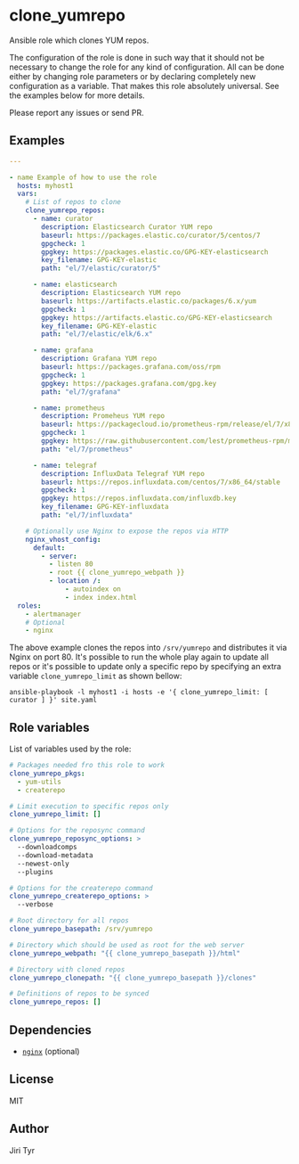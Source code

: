 clone_yumrepo
=============

Ansible role which clones YUM repos.

The configuration of the role is done in such way that it should not be necessary
to change the role for any kind of configuration. All can be done either by
changing role parameters or by declaring completely new configuration as a
variable. That makes this role absolutely universal. See the examples below for
more details.

Please report any issues or send PR.


Examples
--------

```yaml
---

- name Example of how to use the role
  hosts: myhost1
  vars:
    # List of repos to clone
    clone_yumrepo_repos:
      - name: curator
        description: Elasticsearch Curator YUM repo
        baseurl: https://packages.elastic.co/curator/5/centos/7
        gpgcheck: 1
        gpgkey: https://packages.elastic.co/GPG-KEY-elasticsearch
        key_filename: GPG-KEY-elastic
        path: "el/7/elastic/curator/5"

      - name: elasticsearch
        description: Elasticsearch YUM repo
        baseurl: https://artifacts.elastic.co/packages/6.x/yum
        gpgcheck: 1
        gpgkey: https://artifacts.elastic.co/GPG-KEY-elasticsearch
        key_filename: GPG-KEY-elastic
        path: "el/7/elastic/elk/6.x"

      - name: grafana
        description: Grafana YUM repo
        baseurl: https://packages.grafana.com/oss/rpm
        gpgcheck: 1
        gpgkey: https://packages.grafana.com/gpg.key
        path: "el/7/grafana"

      - name: prometheus
        description: Promeheus YUM repo
        baseurl: https://packagecloud.io/prometheus-rpm/release/el/7/x86_64
        gpgcheck: 1
        gpgkey: https://raw.githubusercontent.com/lest/prometheus-rpm/master/RPM-GPG-KEY-prometheus-rpm
        path: "el/7/prometheus"

      - name: telegraf
        description: InfluxData Telegraf YUM repo
        baseurl: https://repos.influxdata.com/centos/7/x86_64/stable
        gpgcheck: 1
        gpgkey: https://repos.influxdata.com/influxdb.key
        key_filename: GPG-KEY-influxdata
        path: "el/7/influxdata"

    # Optionally use Nginx to expose the repos via HTTP
    nginx_vhost_config:
      default:
        - server:
          - listen 80
          - root {{ clone_yumrepo_webpath }}
          - location /:
              - autoindex on
              - index index.html
  roles:
    - alertmanager
    # Optional
    - nginx
```

The above example clones the repos into `/srv/yumrepo` and distributes it via
Nginx on port 80. It's possible to run the whole play again to update all repos
or it's possible to update only a specific repo by specifying an extra variable
`clone_yumrepo_limit` as shown bellow:

```shell
ansible-playbook -l myhost1 -i hosts -e '{ clone_yumrepo_limit: [ curator ] }' site.yaml
```


Role variables
--------------

List of variables used by the role:

```yaml
# Packages needed fro this role to work
clone_yumrepo_pkgs:
  - yum-utils
  - createrepo

# Limit execution to specific repos only
clone_yumrepo_limit: []

# Options for the reposync command
clone_yumrepo_reposync_options: >
  --downloadcomps
  --download-metadata
  --newest-only
  --plugins

# Options for the createrepo command
clone_yumrepo_createrepo_options: >
  --verbose

# Root directory for all repos
clone_yumrepo_basepath: /srv/yumrepo

# Directory which should be used as root for the web server
clone_yumrepo_webpath: "{{ clone_yumrepo_basepath }}/html"

# Directory with cloned repos
clone_yumrepo_clonepath: "{{ clone_yumrepo_basepath }}/clones"

# Definitions of repos to be synced
clone_yumrepo_repos: []
```


Dependencies
------------

- [`nginx`](https://github.com/jtyr/ansible-nginx) (optional)


License
-------

MIT


Author
------

Jiri Tyr
